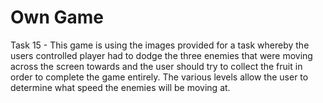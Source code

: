 # Own Game
Task 15 - This game is using the images provided for a task whereby the users controlled player had to dodge the three enemies that were moving across the screen towards and the user should try to collect the fruit in order to complete the game entirely. 
The various levels allow the user to determine what speed the enemies will be moving at.
